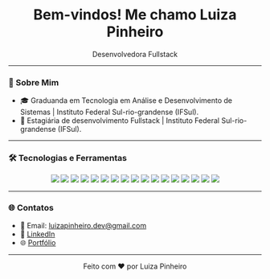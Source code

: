 <div align="center">
  <h1>Bem-vindos! Me chamo Luiza Pinheiro</h1>
  <p>Desenvolvedora Fullstack</p>
</div>

---

### 🚀 Sobre Mim

- 🎓 Graduanda em Tecnologia em Análise e Desenvolvimento de Sistemas | Instituto Federal Sul-rio-grandense (IFSul).
- 💼 Estagiária de desenvolvimento Fullstack | Instituto Federal Sul-rio-grandense (IFSul).

---

### 🛠️ Tecnologias e Ferramentas

<div align="center">
  <img src="https://img.shields.io/badge/-HTML5-E34F26?style=flat-square&logo=HTML5&logoColor=white" />
  <img src="https://img.shields.io/badge/-CSS3-1572B6?style=flat-square&logo=CSS3&logoColor=white" />
  <img src="https://img.shields.io/badge/-Sass-CC6699?style=flat-square&logo=Sass&logoColor=white" />
  <img src="https://img.shields.io/badge/-Tailwind%20CSS-38B2AC?style=flat-square&logo=Tailwind%20CSS&logoColor=white" />
  <img src="https://img.shields.io/badge/-JavaScript-F7DF1E?style=flat-square&logo=JavaScript&logoColor=black" />
  <img src="https://img.shields.io/badge/-React-61DAFB?style=flat-square&logo=React&logoColor=black" />
  <img src="https://img.shields.io/badge/-Next.js-000000?style=flat-square&logo=Next.js&logoColor=white" />
  <img src="https://img.shields.io/badge/-ECharts-AA344D?style=flat-square&logo=ApacheECharts&logoColor=white" />
  <img src="https://img.shields.io/badge/-PHP-777BB4?style=flat-square&logo=PHP&logoColor=white" />
  <img src="https://img.shields.io/badge/-Laravel-FF2D20?style=flat-square&logo=Laravel&logoColor=white" />
  <img src="https://img.shields.io/badge/-WordPress-21759B?style=flat-square&logo=WordPress&logoColor=white" />
  <img src="https://img.shields.io/badge/-Java-007396?style=flat-square&logo=Java&logoColor=white" />
  <img src="https://img.shields.io/badge/-Spring%20Boot-6DB33F?style=flat-square&logo=Spring&logoColor=white" />
  <img src="https://img.shields.io/badge/-MySQL-4479A1?style=flat-square&logo=MySQL&logoColor=white" />
  <img src="https://img.shields.io/badge/-MongoDB-47A248?style=flat-square&logo=MongoDB&logoColor=white" />
  <img src="https://img.shields.io/badge/-Gulp-CF4647?style=flat-square&logo=Gulp&logoColor=white" />
  <img src="https://img.shields.io/badge/-GSAP-88CE02?style=flat-square&logo=greensock&logoColor=white" />
</div>


---

### 🌐 Contatos

- 📧 Email: [luizapinheiro.dev@gmail.com](mailto:luizapinheiro.dev@gmail.com)
- 💼 [LinkedIn](https://www.linkedin.com/in/luiza-pinheiro)
- 🌐 [Portfólio](https://luizapinheiro.com)

---

<div align="center">
  <p>Feito com ❤️ por Luiza Pinheiro</p>
</div>

